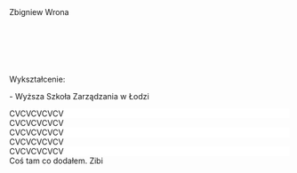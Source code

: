 <!DOCTYPE HTML>
<html lang="en">
<head>
    <meta charset="utf-8">
	<meta http-equiv="X-UA-Compatible" content="IE=edge, chrome=1">
	<title>CV</title>
	<meta name="description" content="CV">
	<meta name="keywords" content="CV, cv">
	<meta name="author" content="Ziggy">
	<!-- Mobile Specific Meta -->
        <meta name="viewport" content="width=device-width, initial-scale=1">
	<link rel="stylesheet" href="style.css">	
</head>
<body>
<div class="container">
    <div class="header">
	<div class="name">Zbigniew Wrona</div></div>
	<div class="back" style="height:90px;"></div>
    <div class="cos"><p>Wykształcenie:</p><p>- Wyższa Szkoła Zarządzania w Łodzi</p></div>
    <div class="cos" style="background:white">CVCVCVCVCV</div>
    <div class="cos">CVCVCVCVCV</div>
    <div class="cos" style="background:white">CVCVCVCVCV</div>
    <div class="cos">CVCVCVCVCV</div>
    <div class="cos" style="background:white">CVCVCVCVCV</div>
	<div class="anyshit">Coś tam co dodałem. Zibi</div>
    </div>
</body>
</html>

